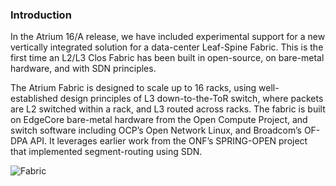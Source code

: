 ### Introduction

In the Atrium 16/A release, we have included experimental support for a new vertically integrated solution for a data-center Leaf-Spine Fabric. This is the first time an L2/L3 Clos Fabric has been built in open-source, on bare-metal hardware, and with SDN principles. 

The Atrium Fabric is designed to scale up to 16 racks, using well-established design principles of L3 down-to-the-ToR switch, where packets are L2 switched within a rack, and L3 routed across racks. The fabric is built on EdgeCore bare-metal hardware from the Open Compute Project, and switch software including OCP’s Open Network Linux, and Broadcom’s OF-DPA API. It leverages earlier work from the ONF’s SPRING-OPEN project that implemented segment-routing using SDN. 

![Fabric](https://github.com/onfsdn/atrium-docs/blob/master/16A/ONOS/pics/fabric.png)
